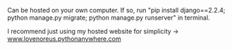 Can be hosted on your own computer. If so, run "pip install django==2.2.4; python manage.py migrate; python manage.py runserver" in terminal.

I recommend just using my hosted website for simplicity -> www.lovenoreus.pythonanywhere.com

